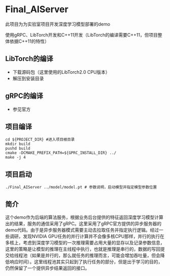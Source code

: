 # Final_AIServer

此项目为为实验室项目开发深度学习模型部署的demo

使用gRPC、LibTorch开发和C++11开发（LibTorch的编译需要C++11，但项目整体依据C++11的特性）

## LibTorch的编译

- 下载源码包（这里使用的LibTorch2.0 CPU版本）
- 解压到安装目录

## gRPC的编译

- 参见官方

## 项目编译

```shell
cd ${PROJECT_DIR} #进入项目根目录
mkdir build
pushd build
cmake -DCMAKE_PREFIX_PATH=${GPRC_INSTALL_DIR} ../
make -j 4
```

## 项目启动

```shell
./Final_AIServer ../model/model.pt # 参数说明，启动模型并指定模型参数位置
```

## 简介

这个demo作为后端的算法服务，根据业务后台提供的特征返回深度学习模型计算出的结果，服务的通信采用了gRPC。这里采用了gRPC官方提供的异步服务器的demo代码。由于是异步服务器模式需要主动去拉取任务并指定执行逻辑。经过一些调研，发现NVIDIA GPU任务的并行计算并不会像多核CPU那样，并行的执行在多核上，考虑到深度学习模型的一次推理需要占用大量的显存以及记录参数信息，这里的策略是让模型的推理在主线程中执行，也就是推理是串行的，数据的写回提交给线程池（如果是并行的，那么就任务的推理而言，可能会增加吞吐量，但会降低响应时间）。这里线程池其实只起到了执行任务的部分，但是出于学习的目的，仍然保留了一个提供异步结果返回的接口。
